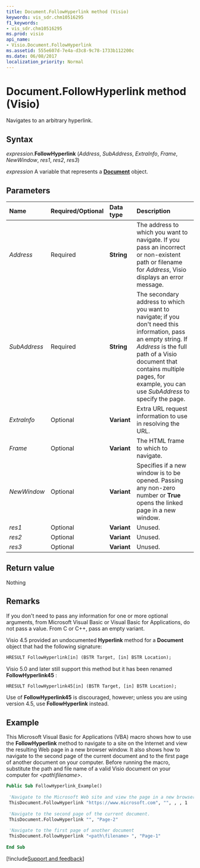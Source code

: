 ```yaml
---
title: Document.FollowHyperlink method (Visio)
keywords: vis_sdr.chm10516295
f1_keywords:
- vis_sdr.chm10516295
ms.prod: visio
api_name:
- Visio.Document.FollowHyperlink
ms.assetid: 555e607d-7e4a-d3c8-9c78-1733b112200c
ms.date: 06/08/2017
localization_priority: Normal
---
```



# Document.FollowHyperlink method (Visio)

Navigates to an arbitrary hyperlink.


## Syntax

_expression_.**FollowHyperlink** (_Address_, _SubAddress_, _ExtraInfo_, _Frame_, _NewWindow_, _res1_, _res2_, _res3_)

_expression_ A variable that represents a **[Document](Visio.Document.md)** object.


## Parameters

|Name|Required/Optional|Data type|Description|
|:-----|:-----|:-----|:-----|
| _Address_|Required| **String**|The address to which you want to navigate. If you pass an incorrect or non-existent path or filename for  _Address_, Visio displays an error message.|
| _SubAddress_|Required| **String**|The secondary address to which you want to navigate; if you don't need this information, pass an empty string. If  _Address_ is the full path of a Visio document that contains multiple pages, for example, you can use _SubAddress_ to specify the page.|
| _ExtraInfo_|Optional| **Variant**|Extra URL request information to use in resolving the URL.|
| _Frame_|Optional| **Variant**|The HTML frame to which to navigate.|
| _NewWindow_|Optional| **Variant**|Specifies if a new window is to be opened. Passing any non-zero number or **True** opens the linked page in a new window.|
| _res1_|Optional| **Variant**|Unused.|
| _res2_|Optional| **Variant**|Unused.|
| _res3_|Optional| **Variant**|Unused.|

## Return value

Nothing


## Remarks

If you don't need to pass any information for one or more optional arguments, from Microsoft Visual Basic or Visual Basic for Applications, do not pass a value. From C or C++, pass an empty variant.

Visio 4.5 provided an undocumented **Hyperlink** method for a **Document** object that had the following signature:

```vb
HRESULT FollowHyperlink[in] (BSTR Target, [in] BSTR Location);
```

Visio 5.0 and later still support this method but it has been renamed **FollowHyperlink45** :

```vb
HRESULT FollowHyperlink45[in] (BSTR Target, [in] BSTR Location);
```

Use of **FollowHyperlink45** is discouraged, however; unless you are using version 4.5, use **FollowHyperlink** instead.


## Example

This Microsoft Visual Basic for Applications (VBA) macro shows how to use the **FollowHyperlink** method to navigate to a site on the Internet and view the resulting Web page in a new browser window. It also shows how to navigate to the second page of the current document and to the first page of another document on your computer. Before running the macro, substitute the path and file name of a valid Visio document on your computer for _&lt;path\filename&gt;_. 


```vb
Public Sub FollowHyperlink_Example() 
 
 'Navigate to the Microsoft Web site and view the page in a new browser window. 
 ThisDocument.FollowHyperlink "https://www.microsoft.com", "", , , 1 
 
 'Navigate to the second page of the current document. 
 ThisDocument.FollowHyperlink "", "Page-2" 
 
 'Navigate to the first page of another document 
 ThisDocument.FollowHyperlink "<path\filename> ", "Page-1" 
 
End Sub
```

[!include[Support and feedback](~/includes/feedback-boilerplate.md)]